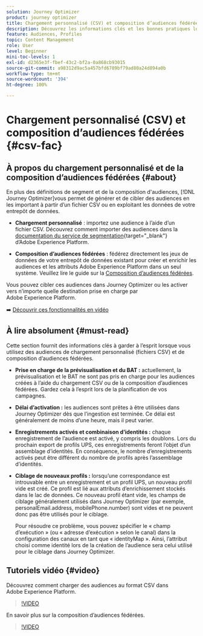 ```yaml
---
solution: Journey Optimizer
product: journey optimizer
title: Chargement personnalisé (CSV) et composition d’audiences fédérées
description: Découvrez les informations clés et les bonnes pratiques lorsque vous utilisez des audiences de chargement personnalisé (CSV) et de composition d’audiences fédérées.
feature: Audiences, Profiles
topic: Content Management
role: User
level: Beginner
mini-toc-levels: 1
exl-id: d2365e3f-fbef-43c2-bf2a-0a868cb93015
source-git-commit: a98312d9ac5a457bfd6789bf79ad80a24d894a0b
workflow-type: tm+mt
source-wordcount: '394'
ht-degree: 100%

---
```


# Chargement personnalisé (CSV) et composition d’audiences fédérées {#csv-fac}

## À propos du chargement personnalisé et de la composition d’audiences fédérées {#about}

En plus des définitions de segment et de la composition d&#39;audiences, [!DNL Journey Optimizer]vous permet de générer et de cibler des audiences en les important à partir d’un fichier CSV ou en exploitant les données de votre entrepôt de données.

* **Chargement personnalisé** : importez une audience à l’aide d’un fichier CSV. Découvrez comment importer des audiences dans la [documentation du service de segmentation](https://experienceleague.adobe.com/fr/docs/experience-platform/segmentation/ui/audience-portal#import-audience){target="_blank"} d’Adobe Experience Platform.

* **Composition d’audiences fédérées** : fédérez directement les jeux de données de votre entrepôt de données existant pour créer et enrichir les audiences et les attributs Adobe Experience Platform dans un seul système. Veuillez lire le guide sur la [Composition d’audiences fédérées](https://experienceleague.adobe.com/fr/docs/federated-audience-composition/using/home).

Vous pouvez cibler ces audiences dans Journey Optimizer ou les activer vers n’importe quelle destination prise en charge par Adobe Experience Platform.

➡️ [Découvrir ces fonctionnalités en vidéo](#video)

## À lire absolument {#must-read}

Cette section fournit des informations clés à garder à l’esprit lorsque vous utilisez des audiences de chargement personnalisé (fichiers CSV) et de composition d’audiences fédérées.

* **Prise en charge de la prévisualisation et du BAT :** actuellement, la prévisualisation et le BAT ne sont pas pris en charge pour les audiences créées à l’aide du chargement CSV ou de la composition d’audiences fédérées. Gardez cela à l’esprit lors de la planification de vos campagnes.

* **Délai d’activation :** les audiences sont prêtes à être utilisées dans Journey Optimizer dès que l’ingestion est terminée. Ce délai est généralement de moins d’une heure, mais il peut varier.

* **Enregistrements activés et combinaison d’identités :** chaque enregistrement de l’audience est activé, y compris les doublons. Lors du prochain export de profils UPS, ces enregistrements feront l’objet d’un assemblage d’identités. En conséquence, le nombre d’enregistrements activés peut être différent du nombre de profils après l’assemblage d’identités.

* **Ciblage de nouveaux profils :** lorsqu’une correspondance est introuvable entre un enregistrement et un profil UPS, un nouveau profil vide est créé. Ce profil est lié aux attributs d’enrichissement stockés dans le lac de données. Ce nouveau profil étant vide, les champs de ciblage généralement utilisés dans Journey Optimizer (par exemple, personalEmail.address, mobilePhone.number) sont vides et ne peuvent donc pas être utilisés pour le ciblage.

  Pour résoudre ce problème, vous pouvez spécifier le « champ d’exécution » (ou « adresse d’exécution » selon le canal) dans la configuration des canaux en tant que « identityMap ». Ainsi, l’attribut choisi comme identité lors de la création de l’audience sera celui utilisé pour le ciblage dans Journey Optimizer.

## Tutoriels vidéo {#video}

Découvrez comment charger des audiences au format CSV dans Adobe Experience Platform.

>[!VIDEO](https://video.tv.adobe.com/v/3421714?quality=12)

En savoir plus sur la composition d’audiences fédérées.

>[!VIDEO](https://video.tv.adobe.com/v/3432261?quality=12)
